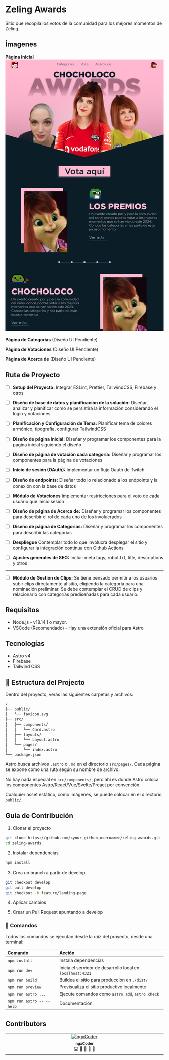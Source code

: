 # Zeling Awards

Sitio que recopila los votos de la comunidad para los mejores momentos de Zeling.

## Ímagenes

**Página Inicial**
![Landing-page](assets/landing-page.png)

**Página de Categorías**
(Diseño UI Pendiente)

**Página de Votaciones**
(Diseño UI Pendiente)

**Página de Acerca de**
(Diseño UI Pendiente)

## Ruta de Proyecto

- [ ] **Setup del Proyecto:**
Integrar ESLint, Prettier, TailwindCSS, Firebase y otros

- [ ] **Diseño de base de datos y planificación de la solución:**
Diseñar, analizar y planificar como se persistirá la información considerando el login y votaciones

- [ ] **Planificación y Configuración de Tema:** Planificar tema de colores armónico, tipografía, configurar TailwindCSS

- [ ] **Diseño de página inicial:**
Diseñar y programar los componentes para la página inicial siguiendo el diseño

- [ ] **Diseño de página de votación cada categoría:**
Diseñar y programar los componentes para la página de votaciones

- [ ] **Inicio de sesión (OAuth):**
Implementar un flujo Oauth de Twitch

- [ ] **Diseño de endpoints:**
Diseñar todo lo relacionado a los endpoints y la conexión con la base de datos

- [ ] **Módulo de Votaciones**
Implementar restricciones para el voto de cada usuario que inicio sesión

- [ ] **Diseño de página de Acerca de:**
Diseñar y programar los componentes para describir el rol de cada uno de los involucrados

- [ ] **Diseño de página de Categorias:**
Diseñar y programar los componentes para describir las categorías

- [ ] **Despliegue**
Contemplar todo lo que involucra desplegar el sitio y configurar la integración continua con Github Actions

- [ ] **Ajustes generales de SEO:**
Incluir meta tags, robot.txt, title, descriptions y otros

---

- [ ] **Módulo de Gestión de Clips:**
Se tiene pensado permitir a los usuarios subir clips directamente al sitio, eligiendo la categoría para una nominación preliminar. Se debe contemplar el CRUD de clips y relacionarlo con categorías prediseñadas para cada usuario.

## Requisitos

- Node.js - v18.14.1 o mayor.
- VSCode (Recomendado) - Hay una extensión oficial para Astro

## Tecnologías

- Astro v4
- Firebase
- Tailwind CSS

## 🚀 Estructura del Projecto

Dentro del proyecto, verás las siguientes carpetas y archivos:

```text
/
├── public/
│   └── favicon.svg
├── src/
│   ├── components/
│   │   └── Card.astro
│   ├── layouts/
│   │   └── Layout.astro
│   └── pages/
│       └── index.astro
└── package.json
```

Astro busca archivos `.astro` o `.md` en el directorio `src/pages/`. Cada página se expone como una ruta según su nombre de archivo.

No hay nada especial en `src/components/`, pero ahí es donde Astro coloca los componentes Astro/React/Vue/Svelte/Preact por convención.

Cualquier asset estático, como imágenes, se puede colocar en el directorio `public/`.

## Guía de Contribución

1. Clonar el proyecto

```sh
git clone https://github.com/<your_github_username>/zeling-awards.git
cd zeling-awards
```

2. Instalar dependencias

```sh
npm install
```

3. Crea un branch a partir de develop
```sh
git checkout develop
git pull develop
git checkout -b feature/landing-page
```
4. Aplicar cambios

5. Crear un Pull Request apuntando a develop

### 🧞 Comandos

Todos los comandos se ejecutan desde la raíz del proyecto, desde una terminal:

| Comando                   | Acción                                           |
| :------------------------ | :----------------------------------------------- |
| `npm install`             | Instala dependencias                            |
| `npm run dev`             | Inicia el servidor de desarrollo local en `localhost:4321`      |
| `npm run build`           | Buildea el sitio para producción en `./dist/`          |
| `npm run preview`         | Previsualiza el sitio productivo localmente     |
| `npm run astro ...`       | Ejecute comandos como `astro add`, `astro check` |
| `npm run astro -- --help` | Documentación                    |

## Contributors

<!-- ALL-CONTRIBUTORS-LIST:START - Do not remove or modify this section -->
<!-- prettier-ignore-start -->
<!-- markdownlint-disable -->
<table>
  <tbody>
    <tr>
      <td align="center" valign="top" width="14.28%"><a href="https://ngxcoder.dev/"><img src="https://avatars.githubusercontent.com/u/87735757?v=4?s=100" width="100px;" alt="ngxCoder"/><br /><sub><b>ngxCoder</b></sub></a><br /><a href="#code-ngxCoder" title="Code">💻</a> <a href="#doc-ngxCoder" title="Documentation">📖</a> <a href="#ideas-ngxCoder" title="Ideas, Planning, & Feedback">🤔</a> <a href="#projectManagement-ngxCoder" title="Project Management">📆</a> <a href="#research-ngxCoder" title="Research">🔬</a></td>
    </tr>
  </tbody>
</table>

<!-- markdownlint-restore -->
<!-- prettier-ignore-end -->

<!-- ALL-CONTRIBUTORS-LIST:END -->
